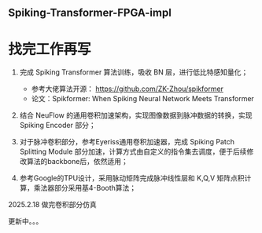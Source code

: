 ## Spiking-Transformer-FPGA-impl

# 找完工作再写

1. 完成 Spiking Transformer 算法训练，吸收 BN 层，进行低比特感知量化；
    - 参考大佬算法开源： https://github.com/ZK-Zhou/spikformer
    - 论文：Spikformer: When Spiking Neural Network Meets Transformer

2. 结合 NeuFlow 的通用卷积加速架构，实现图像数据到脉冲数据的转换，实现 Spiking Encoder 部分；

3. 对于脉冲卷积部分，参考Eyeriss通用卷积加速器，完成 Spiking Patch Splitting Module 部分加速，计算方式由自定义的指令集去调度，便于后续修改算法的backbone后，依然适用；

4. 参考Google的TPU设计，采用脉动矩阵完成脉冲线性层和 K,Q,V 矩阵点积计算，乘法器部分采用基4-Booth算法；

2025.2.18 做完卷积部分仿真

更新中。。。